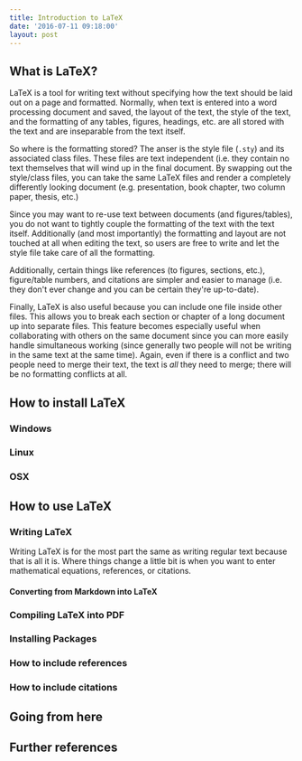 ```yaml
---
title: Introduction to LaTeX
date: '2016-07-11 09:18:00'
layout: post
---
```

## What is LaTeX?

LaTeX is a tool for writing text without specifying how the text
should be laid out on a page and formatted. Normally, when text is
entered into a word processing document and saved, the layout of the
text, the style of the text, and the formatting of any tables,
figures, headings, etc. are all stored with the text and are
inseparable from the text itself.

So where is the formatting stored? The anser is the style file
(`.sty`) and its associated class files. These files are text
independent (i.e. they contain no text themselves that will wind up in
the final document. By swapping out the style/class files, you can
take the same LaTeX files and render a completely differently looking
document (e.g. presentation, book chapter, two column paper, thesis,
etc.)

Since you may want to re-use text between documents (and
figures/tables), you do not want to tightly couple the formatting of
the text with the text itself. Additionally (and most importantly) the
formatting and layout are not touched at all when editing the text, so
users are free to write and let the style file take care of all the
formatting.

Additionally, certain things like references (to figures, sections,
etc.), figure/table numbers, and citations are simpler and easier to
manage (i.e. they don't ever change and you can be certain they're
up-to-date).

Finally, LaTeX is also useful because you can include one file inside
other files. This allows you to break each section or chapter of a
long document up into separate files. This feature becomes especially
useful when collaborating with others on the same document since you
can more easily handle simultaneous working (since generally two
people will not be writing in the same text at the same time). Again,
even if there is a conflict and two people need to merge their text,
the text is _all_ they need to merge; there will be no formatting
conflicts at all.

## How to install LaTeX

### Windows

### Linux

### OSX

## How to use LaTeX

### Writing LaTeX

Writing LaTeX is for the most part the same as writing regular text
because that is all it is. Where things change a little bit is when
you want to enter mathematical equations, references, or citations.

#### Converting from Markdown into LaTeX

### Compiling LaTeX into PDF

### Installing Packages

### How to include references

### How to include citations

## Going from here

## Further references
